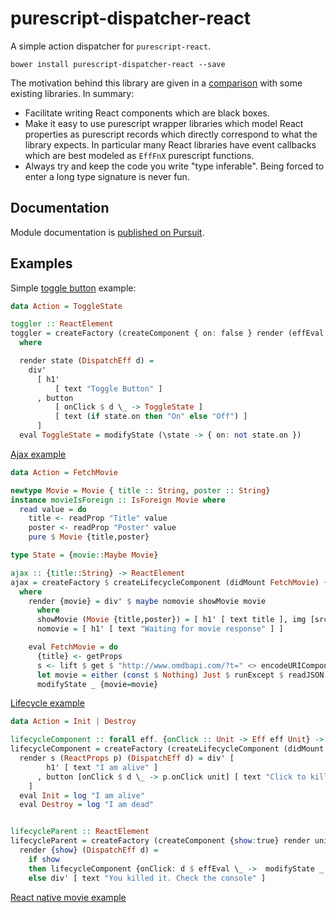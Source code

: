 # purescript-dispatcher-react

A simple action dispatcher for `purescript-react`.

`bower install purescript-dispatcher-react --save`

The motivation behind this library are given in a [comparison](comparison.md) with some existing libraries. In summary:

* Facilitate writing React components which are black boxes.
* Make it easy to use purescript wrapper libraries which model React properties as purescript
  records which directly correspond to what the library expects. In particular many React libraries have event callbacks
  which are best modeled as `EffFnX` purescript functions.
* Always try and keep the code you write "type inferable". Being forced to enter a long type signature is never fun.

## Documentation

Module documentation is [published on Pursuit](http://pursuit.purescript.org/packages/purescript-dispatcher-react).

## Examples

Simple [toggle button](test/Examples/Toggler.purs) example:

```purescript
data Action = ToggleState

toggler :: ReactElement
toggler = createFactory (createComponent { on: false } render (effEval eval)) unit
  where

  render state (DispatchEff d) =
    div'
      [ h1'
          [ text "Toggle Button" ]
      , button
          [ onClick $ d \_ -> ToggleState ]
          [ text (if state.on then "On" else "Off") ]
      ]
  eval ToggleState = modifyState (\state -> { on: not state.on })
```

[Ajax example](test/Examples/AjaxExample.purs)

```purescript
data Action = FetchMovie

newtype Movie = Movie { title :: String, poster :: String}
instance movieIsForeign :: IsForeign Movie where
  read value = do
    title <- readProp "Title" value
    poster <- readProp "Poster" value
    pure $ Movie {title,poster}

type State = {movie::Maybe Movie}

ajax :: {title::String} -> ReactElement
ajax = createFactory $ createLifecycleComponent (didMount FetchMovie) {movie:Nothing} render eval
  where
    render {movie} = div' $ maybe nomovie showMovie movie
      where
      showMovie (Movie {title,poster}) = [ h1' [ text title ], img [src poster] [] ]
      nomovie = [ h1' [ text "Waiting for movie response" ] ]

    eval FetchMovie = do
      {title} <- getProps
      s <- lift $ get $ "http://www.omdbapi.com/?t=" <> encodeURIComponent title <> "&y=&plot=short&r=json"
      let movie = either (const $ Nothing) Just $ runExcept $ readJSON s.response
      modifyState _ {movie=movie}
```

[Lifecycle example](test/Examples/Lifecycle.purs)

```purescript
data Action = Init | Destroy

lifecycleComponent :: forall eff. {onClick :: Unit -> Eff eff Unit} -> ReactElement
lifecycleComponent = createFactory (createLifecycleComponent (didMount Init *> willUnmount Destroy) {} render eval) where
  render s (ReactProps p) (DispatchEff d) = div' [
        h1' [ text "I am alive" ]
      , button [onClick $ d \_ -> p.onClick unit] [ text "Click to kill me"]
    ]
  eval Init = log "I am alive"
  eval Destroy = log "I am dead"


lifecycleParent :: ReactElement
lifecycleParent = createFactory (createComponent {show:true} render unit) unit where
  render {show} (DispatchEff d) =
    if show
    then lifecycleComponent {onClick: d $ effEval \_ ->  modifyState _ {show=false}}
    else div' [ text "You killed it. Check the console" ]
```

[React native movie example](https://github.com/doolse/purescript-reactnative-example)
